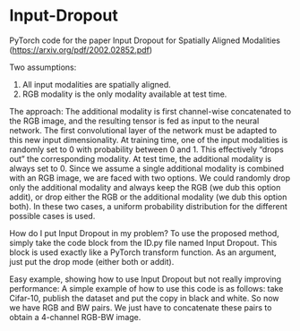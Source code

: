 # Input-Dropout
PyTorch code for the paper Input Dropout for Spatially Aligned Modalities (https://arxiv.org/pdf/2002.02852.pdf) 

Two assumptions:
1) All input modalities are spatially aligned.
2) RGB modality is the only modality available at test time.

The approach:
The additional modality is first channel-wise concatenated to the RGB image, and the resulting tensor is fed as input to the neural network. The first convolutional layer of the network must be adapted to this new input dimensionality. At training time, one of the input modalities is randomly set to 0 with probability between 0 and 1. This effectively “drops out” the corresponding modality. At test time, the additional modality is always set to 0. Since we assume a single additional modality is combined with an RGB image, we are faced with two options. We could randomly drop only the additional modality and always keep the RGB (we dub this option addit), or drop either the RGB or the additional modality (we dub this option both). In these two cases, a uniform probability distribution for the different possible cases is used.

How do I put Input Dropout in my problem?
To use the proposed method, simply take the code block from the ID.py file named Input Dropout. This block is used exactly like a PyTorch transform function. As an argument, just put the drop mode (either both or addit).


Easy example, showing how to use Input Dropout but not really improving performance: 
A simple example of how to use this code is as follows: take Cifar-10, publish the dataset and put the copy in black and white. So now we have RGB and BW pairs. We just have to concatenate these pairs to obtain a 4-channel RGB-BW image. 
